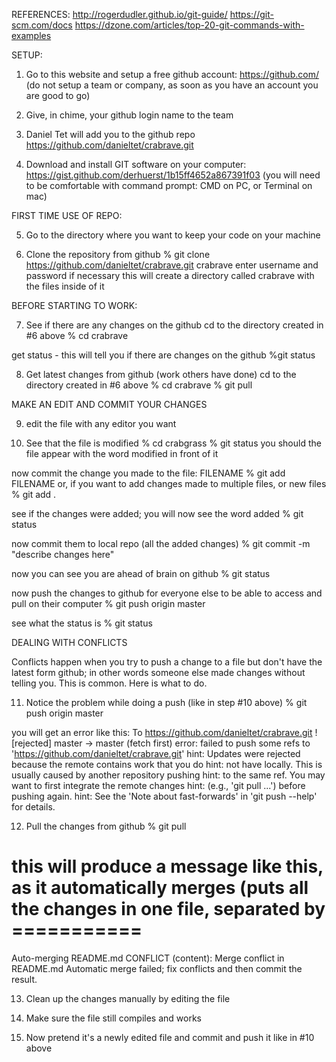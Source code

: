 

REFERENCES:
http://rogerdudler.github.io/git-guide/
https://git-scm.com/docs
https://dzone.com/articles/top-20-git-commands-with-examples




SETUP:

1. Go to this website and setup a free github account:
https://github.com/
(do not setup a team or company, as soon as you have an account you are good to go)

2. Give, in chime, your github login name to the team

3. Daniel Tet will add you to the github repo
https://github.com/danieltet/crabrave.git

4. Download and install GIT software on your computer:
https://gist.github.com/derhuerst/1b15ff4652a867391f03
(you will need to be comfortable with command prompt: CMD on PC, or Terminal on mac)


FIRST TIME USE OF REPO:

5. Go to the directory where you want to keep your code on your machine

6. Clone the repository from github
% git clone https://github.com/danieltet/crabrave.git crabrave
enter username and password if necessary
this will create a directory called crabrave with the files inside of it


BEFORE STARTING TO WORK:

7. See if there are any changes on the github
cd to the directory created in #6 above
% cd crabrave

get status - this will tell you if there are changes on the github
%git status


8. Get latest changes from github (work others have done)
cd to the directory created in #6 above
% cd crabrave
% git pull 


MAKE AN EDIT AND COMMIT YOUR CHANGES

9. edit the file with any editor you want

10. See that the file is modified
% cd crabgrass
% git status
you should the file appear with the word modified in front of it

now commit the change you made to the file: FILENAME
% git add FILENAME
or, if you want to add changes made to multiple files, or new files
% git add .

see if the changes were added; you will now see the word added
% git status

now commit them to local repo (all the added changes)
% git commit -m "describe changes here"

now you can see you are ahead of brain on github
% git status

now push the changes to github for everyone else 
to be able to access and pull on their computer
% git push origin master

see what the status is
% git status


DEALING WITH CONFLICTS

Conflicts happen when you try to push a change to a file but don't have the
latest form github; in other words someone else made changes without telling you.
This is common. Here is what to do.

11. Notice the problem
while doing a push (like in step #10 above)
% git push origin master

you will get an error like this:
To https://github.com/danieltet/crabrave.git
 ! [rejected]        master -> master (fetch first)
error: failed to push some refs to 'https://github.com/danieltet/crabrave.git'
hint: Updates were rejected because the remote contains work that you do
hint: not have locally. This is usually caused by another repository pushing
hint: to the same ref. You may want to first integrate the remote changes
hint: (e.g., 'git pull ...') before pushing again.
hint: See the 'Note about fast-forwards' in 'git push --help' for details.

12. Pull the changes from github
% git pull

# this will produce a message like this, as it automatically merges (puts all the changes in one file, separated by ===========
Auto-merging README.md
CONFLICT (content): Merge conflict in README.md
Automatic merge failed; fix conflicts and then commit the result.

13. Clean up the changes manually by editing the file

14. Make sure the file still compiles and works

15. Now pretend it's a newly edited file and commit and push it like in #10 above







